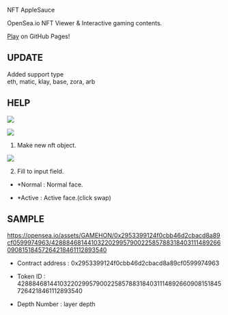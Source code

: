 NFT AppleSauce

OpenSea.io NFT Viewer & Interactive gaming contents.


[Play](https://gamehon.github.io/NFTAppleSauce/html/) on GitHub Pages!  

## UPDATE

Added support type  
eth, matic, klay, base, zora, arb

## HELP

[![](http://img.youtube.com/vi/xi3IJ2-poyQ/0.jpg)](https://youtu.be/xi3IJ2-poyQ?t=0s)

<img src="https://gamehon.github.io/NFTAppleSauce/help/1.JPG" />

1. Make new nft object.

<img src="https://gamehon.github.io/NFTAppleSauce/help/2.JPG" />

2. Fill to input field.

- *Normal : Normal face.

- *Active : Active face.(click swap)

## SAMPLE 

https://opensea.io/assets/GAMEHON/0x2953399124f0cbb46d2cbacd8a89cf0599974963/42888468144103220299579002258578831840311148926609081518457264218461112893540

- Contract address : 0x2953399124f0cbb46d2cbacd8a89cf0599974963

- Token ID : 42888468144103220299579002258578831840311148926609081518457264218461112893540

- Depth Number : layer depth

